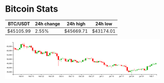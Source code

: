 # Bitcoin Stats

BTC/USDT|24h change|24h high|24h low|
|---|---|---|---|
|$45105.99|2.55%|$45669.71|$43174.01|

<img src="./chart.svg">
